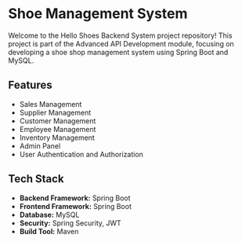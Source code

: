 # Shoe Management System 

Welcome to the Hello Shoes Backend System project repository! This project is part of the Advanced API Development module, focusing on developing a shoe shop management system using Spring Boot and MySQL.

## Features

- Sales Management
- Supplier Management
- Customer Management
- Employee Management
- Inventory Management
- Admin Panel
- User Authentication and Authorization

## Tech Stack

- **Backend Framework:** Spring Boot
-  **Frontend Framework:** Spring Boot
- **Database:** MySQL
- **Security:** Spring Security, JWT
- **Build Tool:** Maven
